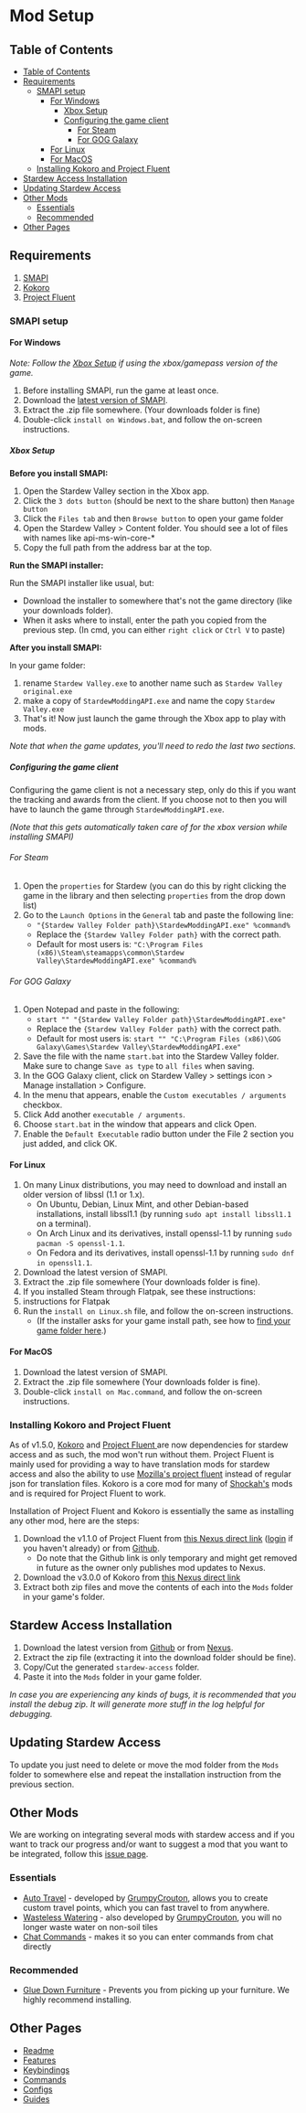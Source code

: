 # Mod Setup

## Table of Contents

<!-- TOC -->

* [Table of Contents](#table-of-contents)
* [Requirements](#requirements)
    * [SMAPI setup](#smapi-setup)
        * [For Windows](#for-windows)
            * [Xbox Setup](#xbox-setup)
            * [Configuring the game client](#configuring-the-game-client)
                * [For Steam](#for-steam)
                * [For GOG Galaxy](#for-gog-galaxy)
        * [For Linux](#for-linux)
        * [For MacOS](#for-macos)
    * [Installing Kokoro and Project Fluent](#installing-kokoro-and-project-fluent)
* [Stardew Access Installation](#stardew-access-installation)
* [Updating Stardew Access](#updating-stardew-access)
* [Other Mods](#other-mods)
    * [Essentials](#essentials)
    * [Recommended](#recommended)
* [Other Pages](#other-pages)

<!-- TOC -->

## Requirements

1. [SMAPI](#smapi-setup)
2. [Kokoro](#installing-kokoro-and-project-fluent)
3. [Project Fluent](#installing-kokoro-and-project-fluent)

### SMAPI setup

#### For Windows

_Note: Follow the [Xbox Setup](#xbox-setup) if using the xbox/gamepass version of the game._

1. Before installing SMAPI, run the game at least once.
2. Download the [latest version of SMAPI](https://smapi.io/).
3. Extract the .zip file somewhere. (Your downloads folder is fine)
4. Double-click `install on Windows.bat`, and follow the on-screen instructions.

##### Xbox Setup

**Before you install SMAPI:**

1. Open the Stardew Valley section in the Xbox app.
2. Click the `3 dots button` (should be next to the share button) then `Manage button`
3. Click the `Files tab` and then `Browse button` to open your game folder
4. Open the Stardew Valley > Content folder. You should see a lot of files with names like api-ms-win-core-\*
5. Copy the full path from the address bar at the top.

**Run the SMAPI installer:**

Run the SMAPI installer like usual, but:

- Download the installer to somewhere that's not the game directory (like your downloads folder).
- When it asks where to install, enter the path you copied from the previous step. (In cmd, you can either `right click`
  or `Ctrl V` to paste)

**After you install SMAPI:**

In your game folder:

1. rename `Stardew Valley.exe` to another name such as `Stardew Valley original.exe`
2. make a copy of `StardewModdingAPI.exe` and name the copy `Stardew Valley.exe`
3. That's it! Now just launch the game through the Xbox app to play with mods.

_Note that when the game updates, you'll need to redo the last two sections._

##### Configuring the game client

Configuring the game client is not a necessary step, only do this if you want the tracking and awards from the client.
If you choose not to then you will have to launch the game through `StardewModdingAPI.exe`.

_(Note that this gets automatically taken care of for the xbox version while installing SMAPI)_

###### For Steam

1. Open the `properties` for Stardew (you can do this by right clicking the game in the library and then
   selecting `properties` from the drop down list)
2. Go to the `Launch Options` in the `General` tab and paste the following line:
    - `"{Stardew Valley Folder path}\StardewModdingAPI.exe" %command%`
    - Replace the `{Stardew Valley Folder path}` with the correct path.
    - Default for most users
      is: `"C:\Program Files (x86)\Steam\steamapps\common\Stardew Valley\StardewModdingAPI.exe" %command%`

###### For GOG Galaxy

1. Open Notepad and paste in the following:
    - `start "" "{Stardew Valley Folder path}\StardewModdingAPI.exe"`
    - Replace the `{Stardew Valley Folder path}` with the correct path.
    - Default for most users
      is: `start "" "C:\Program Files (x86)\GOG Galaxy\Games\Stardew Valley\StardewModdingAPI.exe"`
2. Save the file with the name `start.bat` into the Stardew Valley folder. Make sure to change `Save as type`
   to `all files` when saving.
3. In the GOG Galaxy client, click on Stardew Valley > settings icon > Manage installation > Configure.
4. In the menu that appears, enable the `Custom executables / arguments` checkbox.
5. Click Add another `executable / arguments`.
6. Choose `start.bat` in the window that appears and click Open.
7. Enable the `Default Executable` radio button under the File 2 section you just added, and click OK.

#### For Linux

1. On many Linux distributions, you may need to download and install an older version of libssl (1.1 or 1.x).
    - On Ubuntu, Debian, Linux Mint, and other Debian-based installations, install libssl1.1 (by
      running `sudo apt install libssl1.1` on a terminal).
    - On Arch Linux and its derivatives, install openssl-1.1 by running `sudo pacman -S openssl-1.1`.
    - On Fedora and its derivatives, install openssl-1.1 by running `sudo dnf in openssl1.1`.
2. Download the latest version of SMAPI.
3. Extract the .zip file somewhere (Your downloads folder is fine).
4. If you installed Steam through Flatpak, see these instructions:
5. instructions for Flatpak
6. Run the `install on Linux.sh` file, and follow the on-screen instructions.
    - (If the installer asks for your game install path, see how to
       [find your game folder here](https://stardewvalleywiki.com/Modding:Player_Guide/Getting_Started#Find_your_game_folder).)

#### For MacOS

1. Download the latest version of SMAPI.
2. Extract the .zip file somewhere (Your downloads folder is fine).
3. Double-click `install on Mac.command`, and follow the on-screen instructions.

### Installing Kokoro and Project Fluent

As of v1.5.0, [Kokoro](https://www.nexusmods.com/stardewvalley/mods/15682) and [Project Fluent ](https://www.nexusmods.com/stardewvalley/mods/12638) are now dependencies for
stardew access and as such, the mod won't run without
them.
Project Fluent is mainly used for providing a way to have translation mods for stardew access and also the ability to
use [Mozilla's project fluent](https://projectfluent.org/) instead of regular json for translation files.
Kokoro is a core mod for many of [Shockah's](https://www.nexusmods.com/stardewvalley/users/133612513) mods and is required for Project Fluent to work.

Installation of Project Fluent and Kokoro is essentially the same as installing any other mod, here are the steps:

1. Download the v1.1.0 of Project Fluent
   from [this Nexus direct link](https://www.nexusmods.com/stardewvalley/mods/12638?tab=files&file_id=56519) ([login](https://users.nexusmods.com/auth/sign_in)
   if you haven't already) or
   from [Github](https://github.com/Shockah/Stardew-Valley-Mods/releases/download/release%2Fproject-fluent%2F1.1.0/ProjectFluent.1.1.0.zip).
    - Do note that the Github link is only temporary and might get removed in future as the owner only publishes mod
      updates to Nexus.
2. Download the v3.0.0 of Kokoro from
   [this Nexus direct link](https://www.nexusmods.com/stardewvalley/mods/15682?tab=files&file_id=82817)
3. Extract both zip files and move the contents of each into the `Mods` folder in your game's folder.

## Stardew Access Installation

1. Download the latest version from [Github](https://github.com/khanshoaib3/stardew-access/releases/latest) or
   from [Nexus](https://www.nexusmods.com/stardewvalley/mods/16205/?tab=files).
2. Extract the zip file (extracting it into the download folder should be fine).
3. Copy/Cut the generated `stardew-access` folder.
4. Paste it into the `Mods` folder in your game folder.

_In case you are experiencing any kinds of bugs, it is recommended that you install the debug zip.
It will generate more stuff in the log helpful for debugging._

## Updating Stardew Access

To update you just need to delete or move the mod folder from the `Mods` folder to somewhere else and repeat the
installation instruction from the previous section.

## Other Mods

We are working on integrating several mods with stardew access and if you want to track our progress and/or want to
suggest a mod that you want to be integrated, follow
this [issue page](https://github.com/khanshoaib3/stardew-access/issues/181).

### Essentials

- [Auto Travel](https://a4a-mods.com/mods/details?uid=1) - developed
  by [GrumpyCrouton](https://a4a-mods.com/mods/user?user_id=2), allows you to create custom travel points, which you can
  fast travel to from anywhere.
- [Wasteless Watering](https://a4a-mods.com/mods/details?uid=5) - also developed
  by [GrumpyCrouton](https://a4a-mods.com/mods/user?user_id=2), you will no longer waste water on non-soil tiles
- [Chat Commands](https://www.nexusmods.com/stardewvalley/mods/2092) - makes it so you can enter commands from chat
  directly

### Recommended

- [Glue Down Furniture](https://www.nexusmods.com/stardewvalley/mods/10374) - Prevents you from picking up your
  furniture. We highly recommend installing.

## Other Pages

- [Readme](README.md)
- [Features](features.md)
- [Keybindings](keybindings.md)
- [Commands](commands.md)
- [Configs](config.md)
- [Guides](guides.md)
